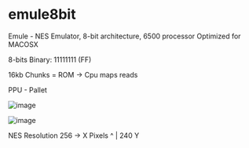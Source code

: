 # emule8bit
Emule - NES Emulator, 8-bit architecture, 6500 processor 
Optimized for MACOSX

8-bits
Binary: 11111111 (FF)

16kb Chunks = ROM -> Cpu maps reads

PPU - Pallet

![image](https://user-images.githubusercontent.com/35966031/163751387-fe64753e-4836-4271-9bb6-5b31e5617a6f.png)


![image](https://user-images.githubusercontent.com/35966031/163748646-908f9416-7203-49ec-8c9d-06626607c56b.png)


NES Resolution 256 -> X  Pixels
                ^
                | 240 Y

        